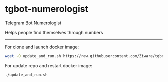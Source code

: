 # tgbot-numerologist
Telegram Bot Numerologist

Helps people find themselves through numbers

---
For clone and launch docker image:
```bash
wget -O update_and_run.sh https://raw.githubusercontent.com/Ziware/tgbot-numerologist/refs/heads/main/update_and_run.sh && chmod +x update_and_run.sh && ./update_and_run.sh
```
For update repo and restart docker image:

```bash
./update_and_run.sh
```
